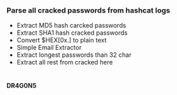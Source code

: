 ### Parse all cracked passwords from hashcat logs<br>

- Extract MD5  hash carcked passwords
- Extract SHA1 hash cracked passwords
- Convert $HEX[0x.] to plain text
- Simple  Email Extractor
- Extract longest passwords than 32 char
- Extract all rest from cracked here
<br><br>
#### DR4G0N5
